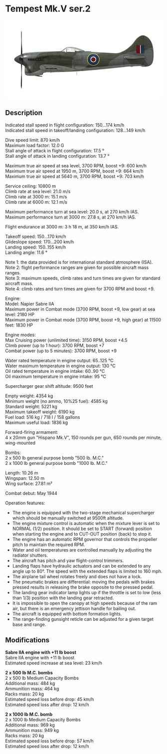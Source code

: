 # Tempest Mk.V ser.2

![tempestmkvs2](../images/planes/tempestmkvs2.png)

## Description

Indicated stall speed in flight configuration: 150...174 km/h  
Indicated stall speed in takeoff/landing configuration: 128...149 km/h  
  
Dive speed limit: 870 km/h  
Maximum load factor: 12.0 G  
Stall angle of attack in flight configuration: 17.5 °  
Stall angle of attack in landing configuration: 13.7 °  
  
Maximum true air speed at sea level, 3700 RPM, boost +9: 600 km/h  
Maximum true air speed at 1950 m, 3700 RPM, boost +9: 664 km/h  
Maximum true air speed at 5640 m, 3700 RPM, boost +9: 703 km/h  
  
Service ceiling: 10800 m  
Climb rate at sea level: 21.0 m/s  
Climb rate at 3000 m: 15.1 m/s  
Climb rate at 6000 m: 12.1 m/s  
  
Maximum performance turn at sea level: 20.0 s, at 270 km/h IAS.  
Maximum performance turn at 3000 m: 27.8 s, at 270 km/h IAS.  
  
Flight endurance at 3000 m: 3 h 18 m, at 350 km/h IAS.  
  
Takeoff speed: 150...170 km/h  
Glideslope speed: 170...200 km/h  
Landing speed: 150..155 km/h  
Landing angle: 11.6 °  
  
Note 1: the data provided is for international standard atmosphere (ISA).  
Note 2: flight performance ranges are given for possible aircraft mass ranges.  
Note 3: maximum speeds, climb rates and turn times are given for standard aircraft mass.  
Note 4: climb rates and turn times are given for 3700 RPM and boost +9.  
  
Engine:  
Model: Napier Sabre IIA  
Maximum power in Combat mode (3700 RPM, boost +9, low gear) at sea level: 2180 HP  
Maximum power in Combat mode (3700 RPM, boost +9, high gear) at 11500 feet: 1830 HP  
  
Engine modes:  
Max Cruising power (unlimited time): 3150 RPM, boost +4.5  
Climb power (up to 1 hour): 3700 RPM, boost +7  
Combat power (up to 5 minutes): 3700 RPM, boost +9  
  
Water rated temperature in engine output: 65..125 °C  
Water maximum temperature in engine output: 130 °C  
Oil rated temperature in engine intake: 60..90 °C  
Oil maximum temperature in engine intake: 95 °C  
  
Supercharger gear shift altitude: 9500 feet  
  
Empty weight: 4354 kg  
Minimum weight (no ammo, 10%25 fuel): 4585 kg  
Standard weight: 5221 kg  
Maximum takeoff weight: 6190 kg  
Fuel load: 516 kg / 718 l / 158 gallons  
Maximum useful load: 1836 kg  
  
Forward-firing armament:  
4 x 20mm gun "Hispano Mk.V", 150 rounds per gun, 650 rounds per minute, wing-mounted  
  
Bombs:  
2 x 500 lb general purpose bomb "500 lb. M.C."  
2 x 1000 lb general purpose bomb "1000 lb. M.C."  
  
Length: 10.26 m  
Wingspan: 12.50 m  
Wing surface: 27.81 m²  
  
Combat debut: May 1944  
  
Operation features:  
- The engine is equipped with the two-stage mechanical supercharger which should be manually switched at 9500ft altitude.  
- The engine mixture control is automatic when the mixture lever is set to NORMAL (1/2) position. It should be set to START (forward) position when starting the engine and to CUT-OUT position (back) to stop it.  
- The engine has an automatic RPM governor that controls the propeller pitch to maintain the required RPM.   
- Water and oil temperatures are controlled manually by adjusting the radiator shutters.  
- The aircraft has pitch and yaw flight-control trimmers.  
- Landing flaps have hydraulic actuators and can be extended to any angle up to 80°. The speed with the extended flaps is limited to 160 mph.  
- The airplane tail wheel rotates freely and does not have a lock.  
- The pneumatic brakes are differential: moving the pedals with brakes pressed results in releasing the brake opposite to the pressed pedal.  
- The landing gear indicator lamp lights up if the throttle is set to low (less than 1/3) position with the landing gear retracted.  
- It is impossible to open the canopy at high speeds because of the ram air, but there is an emergency jettison handle for bailing out.  
- The aircraft is equipped with bottom formation lights.  
- The range-finding gunsight reticle can be adjusted for a given target base and range.

## Modifications

**Sabre IIA engine with +11 lb boost**  
Sabre IIA engine with +11 lb boost  
Estimated speed increase at sea level: 23 km/h

**2 x 500 lb M.C. bombs**  
2 x 500 lb Medium Capacity Bombs  
Additional mass: 484 kg  
Ammunition mass: 464 kg  
Racks mass: 20 kg  
Estimated speed loss before drop: 45 km/h  
Estimated speed loss after drop: 12 km/h

**2 x 1000 lb M.C. bomb**  
2 x 1000 lb Medium Capacity Bombs  
Additional mass: 969 kg  
Ammunition mass: 949 kg  
Racks mass: 20 kg  
Estimated speed loss before drop: 57 km/h  
Estimated speed loss after drop: 12 km/h
